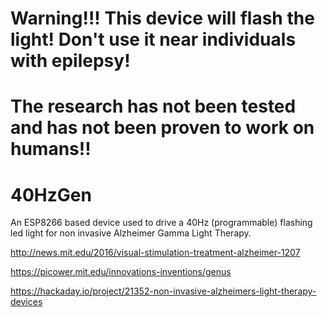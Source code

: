 # Warning!!! This device will flash the light! Don't use it near individuals with epilepsy!
# The research has not been tested and has not been proven to work on humans!!

# 40HzGen
An ESP8266 based device used to drive a 40Hz (programmable) flashing led light for non invasive Alzheimer Gamma Light Therapy.

http://news.mit.edu/2016/visual-stimulation-treatment-alzheimer-1207

https://picower.mit.edu/innovations-inventions/genus

https://hackaday.io/project/21352-non-invasive-alzheimers-light-therapy-devices

